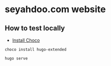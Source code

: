 # seyahdoo.com website

## How to test locally

- [Install Choco](https://chocolatey.org/install)

```
choco install hugo-extended
```
```
hugo serve
```